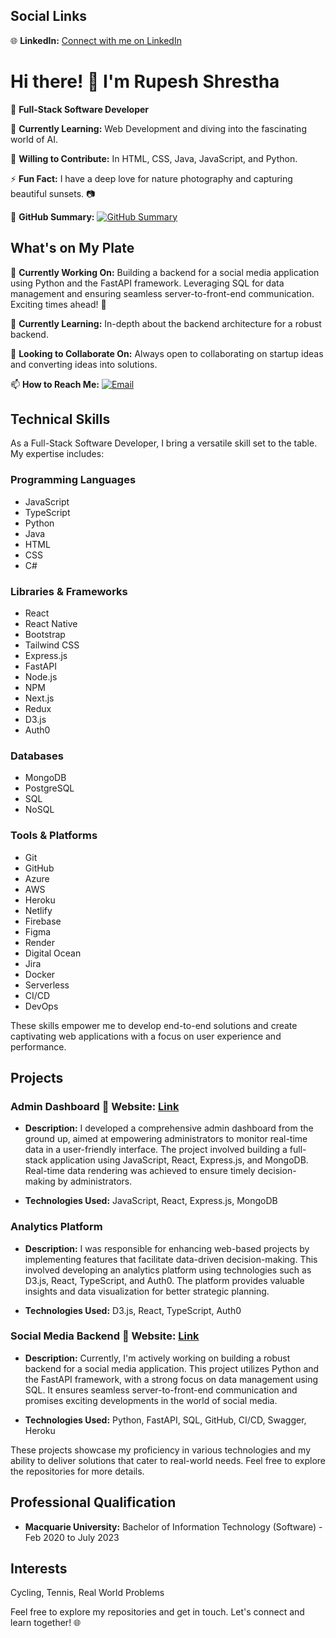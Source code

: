 ## Social Links

🌐 **LinkedIn:** [Connect with me on LinkedIn](https://www.linkedin.com/in/rupeshshresthas)

# Hi there! 👋 I'm Rupesh Shrestha

🚀 **Full-Stack Software Developer**

🌱 **Currently Learning:** Web Development and diving into the fascinating world of AI.

👯 **Willing to Contribute:** In HTML, CSS, Java, JavaScript, and Python.

⚡ **Fun Fact:** I have a deep love for nature photography and capturing beautiful sunsets. 📷

🔗 **GitHub Summary:** [![GitHub Summary](https://img.shields.io/badge/GitHub-Summary-brightgreen)](https://profile-summary-for-github.com/user/rupesh110)

## What's on My Plate

🔭 **Currently Working On:** Building a backend for a social media application using Python and the FastAPI framework. Leveraging SQL for data management and ensuring seamless server-to-front-end communication. Exciting times ahead! 🚀

🌱 **Currently Learning:** In-depth about the backend architecture for a robust backend.

👯 **Looking to Collaborate On:** Always open to collaborating on startup ideas and converting ideas into solutions.

📫 **How to Reach Me:** [![Email](https://img.shields.io/badge/Email-rupeshshrestha2537%40gmail.com-red)](mailto:rupeshshrestha2537@gmail.com)

## Technical Skills

As a Full-Stack Software Developer, I bring a versatile skill set to the table. My expertise includes:

### Programming Languages
- JavaScript
- TypeScript
- Python
- Java
- HTML
- CSS
- C#

### Libraries & Frameworks
- React
- React Native
- Bootstrap
- Tailwind CSS
- Express.js
- FastAPI
- Node.js
- NPM
- Next.js
- Redux
- D3.js
- Auth0

### Databases
- MongoDB
- PostgreSQL
- SQL
- NoSQL

### Tools & Platforms
- Git
- GitHub
- Azure
- AWS 
- Heroku
- Netlify
- Firebase
- Figma
- Render
- Digital Ocean
- Jira
- Docker
- Serverless
- CI/CD
- DevOps

These skills empower me to develop end-to-end solutions and create captivating web applications with a focus on user experience and performance.

## Projects

### Admin Dashboard 🔗 **Website:** [Link](https://admin-frontend-56da.onrender.com/)

- **Description:** I developed a comprehensive admin dashboard from the ground up, aimed at empowering administrators to monitor real-time data in a user-friendly interface. The project involved building a full-stack application using JavaScript, React, Express.js, and MongoDB. Real-time data rendering was achieved to ensure timely decision-making by administrators.

- **Technologies Used:** JavaScript, React, Express.js, MongoDB

### Analytics Platform

- **Description:** I was responsible for enhancing web-based projects by implementing features that facilitate data-driven decision-making. This involved developing an analytics platform using technologies such as D3.js, React, TypeScript, and Auth0. The platform provides valuable insights and data visualization for better strategic planning.

- **Technologies Used:** D3.js, React, TypeScript, Auth0

### Social Media Backend 🔗 **Website:** [Link](https://rpesh.store/docs)

- **Description:** Currently, I'm actively working on building a robust backend for a social media application. This project utilizes Python and the FastAPI framework, with a strong focus on data management using SQL. It ensures seamless server-to-front-end communication and promises exciting developments in the world of social media.

- **Technologies Used:** Python, FastAPI, SQL, GitHub, CI/CD, Swagger, Heroku

These projects showcase my proficiency in various technologies and my ability to deliver solutions that cater to real-world needs. Feel free to explore the repositories for more details.

## Professional Qualification

- **Macquarie University:** Bachelor of Information Technology (Software) - Feb 2020 to July 2023

## Interests

Cycling, Tennis, Real World Problems

Feel free to explore my repositories and get in touch. Let's connect and learn together! 🌐
